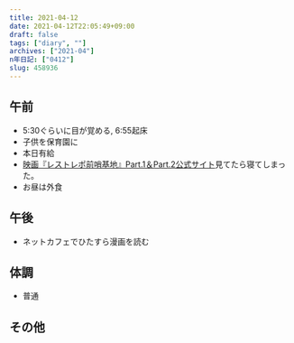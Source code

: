 ```yaml
---
title: 2021-04-12
date: 2021-04-12T22:05:49+09:00
draft: false
tags: ["diary", ""]
archives: ["2021-04"]
n年日記: ["0412"]
slug: 458936
---
```

## 午前
- 5:30ぐらいに目が覚める, 6:55起床
- 子供を保育園に
- 本日有給
- [映画『レストレポ前哨基地』Part.1＆Part.2公式サイト](https://www.uplink.co.jp/restrepo/)見てたら寝てしまった。
- お昼は外食
## 午後
- ネットカフェでひたすら漫画を読む
## 体調
- 普通
## その他
